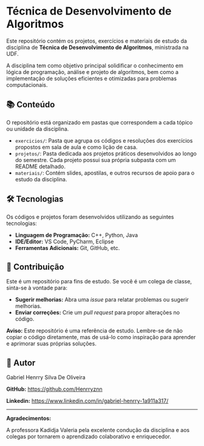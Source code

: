 # Técnica de Desenvolvimento de Algoritmos

Este repositório contém os projetos, exercícios e materiais de estudo da disciplina de **Técnica de Desenvolvimento de Algoritmos**, ministrada na UDF.

A disciplina tem como objetivo principal solidificar o conhecimento em lógica de programação, análise e projeto de algoritmos, bem como a implementação de soluções eficientes e otimizadas para problemas computacionais.

## 📚 Conteúdo

O repositório está organizado em pastas que correspondem a cada tópico ou unidade da disciplina.

- `exercicios/`: Pasta que agrupa os códigos e resoluções dos exercícios propostos em sala de aula e como lição de casa.
- `projetos/`: Pasta dedicada aos projetos práticos desenvolvidos ao longo do semestre. Cada projeto possui sua própria subpasta com um README detalhado.
- `materiais/`: Contém slides, apostilas, e outros recursos de apoio para o estudo da disciplina.

## 🛠️ Tecnologias

Os códigos e projetos foram desenvolvidos utilizando as seguintes tecnologias:

- **Linguagem de Programação:** C++, Python, Java
- **IDE/Editor:** VS Code, PyCharm, Eclipse
- **Ferramentas Adicionais:** Git, GitHub, etc.

## 🤝 Contribuição

Este é um repositório para fins de estudo. Se você é um colega de classe, sinta-se à vontade para:

- **Sugerir melhorias:** Abra uma *issue* para relatar problemas ou sugerir melhorias.
- **Enviar correções:** Crie um *pull request* para propor alterações no código.

**Aviso:** Este repositório é uma referência de estudo. Lembre-se de não copiar o código diretamente, mas de usá-lo como inspiração para aprender e aprimorar suas próprias soluções.

## 📝 Autor

Gabriel Henrry Silva De Oliveira

**GitHub:** https://github.com/Henrryznn

**Linkedin:** https://www.linkedin.com/in/gabriel-henrry-1a911a317/

---

**Agradecimentos:**

A professora Kadidja Valeria pela excelente condução da disciplina e aos colegas por tornarem o aprendizado colaborativo e enriquecedor.
